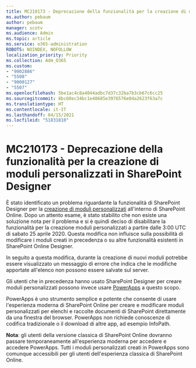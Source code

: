 ```yaml
---
title: MC210173 - Deprecazione della funzionalità per la creazione di moduli personalizzati in SharePoint Designer
ms.author: pebaum
author: pebaum
manager: scotv
ms.audience: Admin
ms.topic: article
ms.service: o365-administration
ROBOTS: NOINDEX, NOFOLLOW
localization_priority: Priority
ms.collection: Adm_O365
ms.custom:
- "9002886"
- "5508"
- "9000127"
- "5507"
ms.openlocfilehash: 5be1ac4c8a4044adbc7d37c32ba7b3cb67c6cc25
ms.sourcegitcommit: 8bc60ec34bc1e40685e3976576e04a2623f63a7c
ms.translationtype: HT
ms.contentlocale: it-IT
ms.lasthandoff: 04/15/2021
ms.locfileid: "51831810"
---
```

# <a name="mc210173---sharepoint-designer-new-custom-form-feature-deprecation"></a>MC210173 - Deprecazione della funzionalità per la creazione di moduli personalizzati in SharePoint Designer

È stato identificato un problema riguardante la funzionalità di SharePoint Designer per la [creazione di moduli personalizzati](https://support.microsoft.com/en-us/office/create-a-custom-list-form-using-sharepoint-designer-917d8fdb-ee00-4441-adb3-a94612d1d105?ui=en-us&rs=en-us&ad=us#bm2) all'interno di SharePoint Online. Dopo un attento esame, è stato stabilito che non esiste una soluzione nota per il problema e si è quindi deciso di disabilitare la funzionalità per la creazione moduli personalizzati a partire dalle 3:00 UTC di sabato 25 aprile 2020. Questa modifica non influisce sulla possibilità di modificare i moduli creati in precedenza o su altre funzionalità esistenti in SharePoint Online Designer.

In seguito a questa modifica, durante la creazione di nuovi moduli potrebbe essere visualizzato un messaggio di errore che indica che le modifiche apportate all'elenco non possono essere salvate sul server.

Gli utenti che in precedenza hanno usato SharePoint Designer per creare moduli personalizzati possono invece usare [PowerApps](https://docs.microsoft.com/powerapps/maker/canvas-apps/customize-list-form) a questo scopo.

PowerApps è uno strumento semplice e potente che consente di usare l'esperienza moderna di SharePoint Online per creare e modificare moduli personalizzati per elenchi e raccolte documenti di SharePoint direttamente da una finestra del browser. PowerApps non richiede conoscenze di codifica tradizionale o il download di altre app, ad esempio InfoPath.

**Nota**: gli utenti della versione classica di SharePoint Online dovranno passare temporaneamente all'esperienza moderna per accedere e accedere PowerApps. Tutti i moduli personalizzati creati in PowerApps sono comunque accessibili per gli utenti dell'esperienza classica di SharePoint Online.

